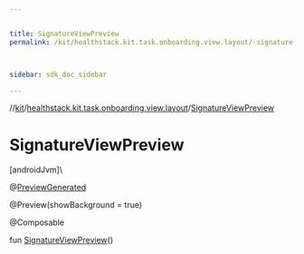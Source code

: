 ```yaml
---


title: SignatureViewPreview
permalink: /kit/healthstack.kit.task.onboarding.view.layout/-signature-view-preview.html



sidebar: sdk_doc_sidebar

---
```



//[kit](/kit.html)/[healthstack.kit.task.onboarding.view.layout](index.html)/[SignatureViewPreview](-signature-view-preview.html)



# SignatureViewPreview



[androidJvm]\




@[PreviewGenerated](../healthstack.kit.annotation/-preview-generated/index.html)



@Preview(showBackground = true)



@Composable



fun [SignatureViewPreview](-signature-view-preview.html)()






